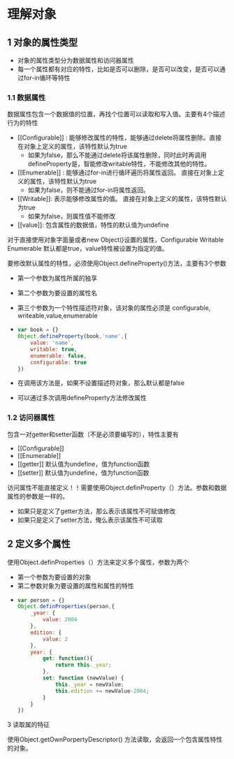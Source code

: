 # 理解对象

## 1 对象的属性类型

* 对象的属性类型分为数据属性和访问器属性
* 每一个属性都有对应的特性，比如是否可以删除，是否可以改变，是否可以通过for-in循环等特性

### 1.1 数据属性

 数据属性包含一个数据值的位置，再找个位置可以读取和写入值。主要有4个描述行为的特性

* \[\[Configurable\]\] :  能够修改属性的特性，能够通过delete将属性删除。直接在对象上定义的属性，该特性默认为true
  * 如果为false，那么不能通过delete将该属性删除，同时此时再调用defineProperty是，智能修改writable特性，不能修改其他的特性。
* \[\[Enumerable\]\] : 能够通过for-in进行循环遍历将属性返回。 直接在对象上定义的属性，该特性默认为true
  * 如果为false，则不能通过for-in将属性返回。
* \[\[Writable\]\]: 表示能够修改属性的值。 直接在对象上定义的属性，该特性默认为true
  * 如果为false，则属性值不能修改
* \[\[value\]\]: 包含属性的数据值，特性的默认值为undefine

对于直接使用对象字面量或者new Object\(\)设置的属性，Configurable Writable Enumerable 默认都是true，value特性被设置为指定的值。

要修改默认属性的特性，必须使用Object.defineProperty\(\)方法，主要有3个参数

* 第一个参数为属性所属的独享
* 第二个参数为要设置的属性名
* 第三个参数为一个特性描述符对象，该对象的属性必须是 configurable, writeable,value,enumerable
* ```js
  var book = {}
  Object.defineProperty(book,'name',{
      value: 'name',
      writable: true,
      enumerable: false,
      configurable: true
  })
  ```

* 在调用该方法是，如果不设置描述符对象，那么默认都是false

* 可以通过多次调用defineProperty方法修改属性



### 1.2 访问器属性

包含一对getter和setter函数（不是必须要编写的），特性主要有

* \[\[Configurable\]\]
* \[\[Enumerable\]\]
* \[\[getter\]\] 默认值为undefine，值为function函数
* \[\[setter\]\] 默认值为undefine，值为function函数

访问属性不能直接定义！！需要使用Object.definProperty（）方法。参数和数据属性的参数是一样的。

* 如果只是定义了getter方法，那么表示该属性不可赋值修改
* 如果只是定义了setter方法，俺么表示该属性不可读取



## 2 定义多个属性

使用Object.definProperties（）方法来定义多个属性，参数为两个

* 第一个参数为要设置的对象
* 第二参数对象为要设置的属性和属性的特性
* ```js
  var person = {}
  Object.definProperties(person,{
      _year: {
          value: 2004
      },
      edition: {
          value: 2
      },
      year: {
          get: function(){
              return this._year;
          },
          set: function (newValue) {
              this._year = newValue;
              this.edition += newValue-2004;
          }
      }
  })
  ```

3 读取属的特征

使用Object.getOwnPorpertyDescriptor\(\) 方法读取，会返回一个包含属性特性的对象。





